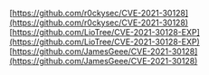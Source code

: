 [https://github.com/r0ckysec/CVE-2021-30128](https://github.com/r0ckysec/CVE-2021-30128)
[https://github.com/LioTree/CVE-2021-30128-EXP](https://github.com/LioTree/CVE-2021-30128-EXP)
[https://github.com/JamesGeee/CVE-2021-30128](https://github.com/JamesGeee/CVE-2021-30128)
